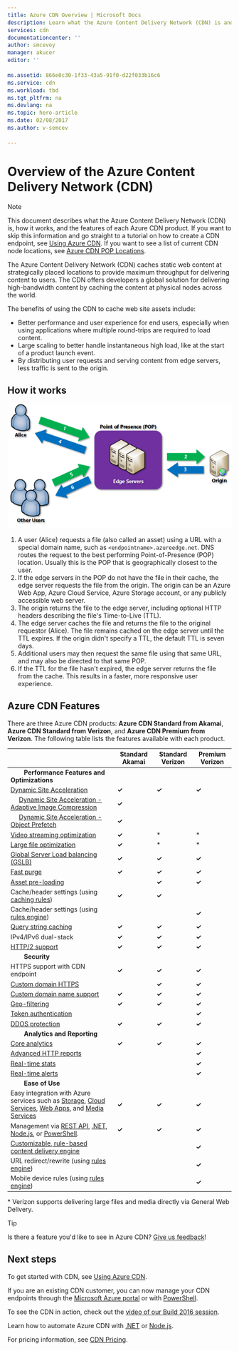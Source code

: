 ```yaml
---
title: Azure CDN Overview | Microsoft Docs
description: Learn what the Azure Content Delivery Network (CDN) is and how to use it to deliver high-bandwidth content by caching blobs and static content.
services: cdn
documentationcenter: ''
author: smcevoy
manager: akucer
editor: ''

ms.assetid: 866e0c30-1f33-43a5-91f0-d22f033b16c6
ms.service: cdn
ms.workload: tbd
ms.tgt_pltfrm: na
ms.devlang: na
ms.topic: hero-article
ms.date: 02/08/2017
ms.author: v-semcev

---
```

# Overview of the Azure Content Delivery Network (CDN)
> [!NOTE]
> This document describes what the Azure Content Delivery Network (CDN) is, how it works, and the features of each Azure CDN product.  If you want to skip this information and go straight to a tutorial on how to create a CDN endpoint, see [Using Azure CDN](cdn-create-new-endpoint.md).  If you want to see a list of current CDN node locations, see [Azure CDN POP Locations](cdn-pop-locations.md).
> 
> 

The Azure Content Delivery Network (CDN) caches static web content at strategically placed locations to provide maximum throughput for delivering content to users.  The CDN offers developers a global solution for delivering high-bandwidth content by caching the content at physical nodes across the world. 

The benefits of using the CDN to cache web site assets include:

* Better performance and user experience for end users, especially when using applications where multiple round-trips are required to load content.
* Large scaling to better handle instantaneous high load, like at the start of a product launch event.
* By distributing user requests and serving content from edge servers, less traffic is sent to the origin.

## How it works
![CDN Overview](./media/cdn-overview/cdn-overview.png)

1. A user (Alice) requests a file (also called an asset) using a URL with a special domain name, such as `<endpointname>.azureedge.net`.  DNS routes the request to the best performing Point-of-Presence (POP) location.  Usually this is the POP that is geographically closest to the user.
2. If the edge servers in the POP do not have the file in their cache, the edge server requests the file from the origin.  The origin can be an Azure Web App, Azure Cloud Service, Azure Storage account, or any publicly accessible web server.
3. The origin returns the file to the edge server, including optional HTTP headers describing the file's Time-to-Live (TTL).
4. The edge server caches the file and returns the file to the original requestor (Alice).  The file remains cached on the edge server until the TTL expires.  If the origin didn't specify a TTL, the default TTL is seven days.
5. Additional users may then request the same file using that same URL, and may also be directed to that same POP.
6. If the TTL for the file hasn't expired, the edge server returns the file from the cache.  This results in a faster, more responsive user experience.

## Azure CDN Features
There are three Azure CDN products:  **Azure CDN Standard from Akamai**, **Azure CDN Standard from Verizon**, and **Azure CDN Premium from Verizon**.  The following table lists the features available with each product.

|  | Standard Akamai | Standard Verizon | Premium Verizon |
| --- | --- | --- | --- |
| &nbsp;&nbsp;&nbsp;&nbsp;&nbsp;&nbsp;&nbsp; __Performance Features and Optimizations__ |
| [Dynamic Site Acceleration](https://docs.microsoft.com/azure/cdn/cdn-dynamic-site-acceleration) | **&#x2713;**  | **&#x2713;** | **&#x2713;** |
| &nbsp;&nbsp;&nbsp;&nbsp;&nbsp;[Dynamic Site Acceleration - Adaptive Image Compression](https://docs.microsoft.com/azure/cdn/cdn-dynamic-site-acceleration#adaptive-image-compression-akamai-only) | **&#x2713;**  |  |  |
| &nbsp;&nbsp;&nbsp;&nbsp;&nbsp;[Dynamic Site Acceleration - Object Prefetch](https://docs.microsoft.com/azure/cdn/cdn-dynamic-site-acceleration#object-prefetch-akamai-only) | **&#x2713;**  |  |  |
| [Video streaming optimization](https://docs.microsoft.com/azure/cdn/cdn-media-streaming-optimization) | **&#x2713;**  | \* |  \* |
| [Large file optimization](https://docs.microsoft.com/azure/cdn/cdn-large-file-optimization) | **&#x2713;**  | \* |  \* |
| [Global Server Load balancing (GSLB)](https://docs.microsoft.com/azure/traffic-manager/traffic-manager-load-balancing-azure) |**&#x2713;** |**&#x2713;** |**&#x2713;** |
| [Fast purge](cdn-purge-endpoint.md) |**&#x2713;** |**&#x2713;** |**&#x2713;** |
| [Asset pre-loading](cdn-preload-endpoint.md) | |**&#x2713;** |**&#x2713;** |
| Cache/header settings (using [caching rules](cdn-caching-rules.md)) |**&#x2713;** |**&#x2713;** | |
| Cache/header settings (using [rules engine](cdn-rules-engine.md)) | | |**&#x2713;** |
| [Query string caching](cdn-query-string.md) |**&#x2713;** |**&#x2713;** |**&#x2713;** |
| IPv4/IPv6 dual-stack |**&#x2713;** |**&#x2713;** |**&#x2713;** |
| [HTTP/2 support](cdn-http2.md) |**&#x2713;** |**&#x2713;** |**&#x2713;** |
| &nbsp;&nbsp;&nbsp;&nbsp;&nbsp;&nbsp;&nbsp; __Security__ |
| HTTPS support with CDN endpoint |**&#x2713;** |**&#x2713;** |**&#x2713;** |
| [Custom domain HTTPS](cdn-custom-ssl.md) | |**&#x2713;** |**&#x2713;** |
| [Custom domain name support](cdn-map-content-to-custom-domain.md) |**&#x2713;** |**&#x2713;** |**&#x2713;** |
| [Geo-filtering](cdn-restrict-access-by-country.md) |**&#x2713;** |**&#x2713;** |**&#x2713;** |
| [Token authentication](cdn-token-auth.md)|  |  |**&#x2713;**| 
| [DDOS protection](https://www.us-cert.gov/ncas/tips/ST04-015) |**&#x2713;** |**&#x2713;** |**&#x2713;** |
| &nbsp;&nbsp;&nbsp;&nbsp;&nbsp;&nbsp;&nbsp; __Analytics and Reporting__ |
| [Core analytics](cdn-analyze-usage-patterns.md) | **&#x2713;** |**&#x2713;** |**&#x2713;** |
| [Advanced HTTP reports](cdn-advanced-http-reports.md) | | |**&#x2713;** |
| [Real-time stats](cdn-real-time-stats.md) | | |**&#x2713;** |
| [Real-time alerts](cdn-real-time-alerts.md) | | |**&#x2713;** |
| &nbsp;&nbsp;&nbsp;&nbsp;&nbsp;&nbsp;&nbsp; __Ease of Use__ |
| Easy integration with Azure services such as [Storage](cdn-create-a-storage-account-with-cdn.md), [Cloud Services](cdn-cloud-service-with-cdn.md), [Web Apps](../app-service/app-service-web-tutorial-content-delivery-network.md), and [Media Services](../media-services/media-services-portal-manage-streaming-endpoints.md) |**&#x2713;** |**&#x2713;** |**&#x2713;** |
| Management via [REST API](https://msdn.microsoft.com/library/mt634456.aspx), [.NET](cdn-app-dev-net.md), [Node.js](cdn-app-dev-node.md), or [PowerShell](cdn-manage-powershell.md). |**&#x2713;** |**&#x2713;** |**&#x2713;** |
| [Customizable, rule-based content delivery engine](cdn-rules-engine.md) | | |**&#x2713;** |
| URL redirect/rewrite  (using [rules engine](cdn-rules-engine.md)) | | |**&#x2713;** |
| Mobile device rules (using [rules engine](cdn-rules-engine.md)) | | |**&#x2713;** |

\* Verizon supports delivering large files and media directly via General Web Delivery.


> [!TIP]
> Is there a feature you'd like to see in Azure CDN?  [Give us feedback](https://feedback.azure.com/forums/169397-cdn)! 
> 
> 

## Next steps
To get started with CDN, see [Using Azure CDN](cdn-create-new-endpoint.md).

If you are an existing CDN customer, you can now manage your CDN endpoints through the [Microsoft Azure portal](https://portal.azure.com) or with [PowerShell](cdn-manage-powershell.md).

To see the CDN in action, check out the [video of our Build 2016 session](https://azure.microsoft.com/documentation/videos/build-2016-leveraging-the-new-azure-cdn-apis-to-build-wicked-fast-applications/).

Learn how to automate Azure CDN with [.NET](cdn-app-dev-net.md) or [Node.js](cdn-app-dev-node.md).

For pricing information, see [CDN Pricing](https://azure.microsoft.com/pricing/details/cdn/).

